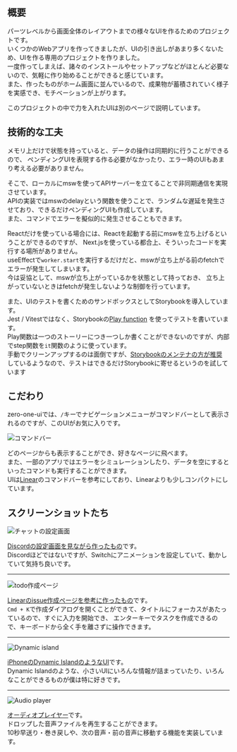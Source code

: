 
## 概要

パーツレベルから画面全体のレイアウトまでの様々なUIを作るためのプロジェクトです。  
いくつかのWebアプリを作ってきましたが、UIの引き出しがあまり多くないため、UIを作る専用のプロジェクトを作りました。  
一度作ってしまえば、諸々のインストールやセットアップなどがほとんど必要ないので、気軽に作り始めることができると感じています。  
また、作ったものがホーム画面に並んでいるので、成果物が蓄積されていく様子を実感でき、モチベーションが上がります。

このプロジェクトの中で力を入れたUIは別のページで説明しています。  

## 技術的な工夫

メモリ上だけで状態を持っていると、データの操作は同期的に行うことができるので、
ペンディングUIを表現する作る必要がなかったり、エラー時のUIもあまり考える必要がありません。  

そこで、ローカルにmswを使ってAPIサーバーを立てることで非同期通信を実現させています。  
APIの実装ではmswのdelayという関数を使うことで、ランダムな遅延を発生させており、できるだけペンディングUIも作成しています。  
また、コマンドでエラーを擬似的に発生させることもできます。

Reactだけを使っている場合には、Reactを起動する前にmswを立ち上げるということができるのですが、
Next.jsを使っている都合上、そういったコードを実行する場所がありません。  
useEffectで`worker.start`を実行するだけだと、mswが立ち上がる前のfetchでエラーが発生してしまいます。  
今は妥協として、mswが立ち上がっているかを状態として持っておき、
立ち上がっていないときはfetchが発生しないような制御を行っています。  

また、UIのテストを書くためのサンドボックスとしてStorybookを導入しています。  
Jest / Vitestではなく、Storybookの[Play function](https://storybook.js.org/docs/writing-stories/play-function)
を使ってテストを書いています。  
Play関数は一つのストーリーにつき一つしか書くことができないのですが、内部でstep関数を`it`関数のように使っています。  
手動でクリーンアップするのは面倒ですが、[Storybookのメンテナの方が推奨](https://github.com/storybookjs/storybook/discussions/16861#discussioncomment-2513340)
しているようなので、テストはできるだけStorybookに寄せるというのを試しています

## こだわり

zero-one-uiでは、`/`キーでナビゲーションメニューがコマンドバーとして表示されるのですが、このUIがお気に入りです。  

![コマンドバー](/screenshots/zou-command-bar.png)

どのページからも表示することができ、好きなページに飛べます。  
また、一部のアプリではエラーをシミュレーションしたり、データを空にするといったコマンドも実行することができます。  
UIは[Linear](https://linear.app/)のコマンドバーを参考にしており、Linearよりも少しコンパクトにしています。

## スクリーンショットたち

![チャットの設定画面](/screenshots/zou-chat-settings.png)

[Discordの設定画面を見ながら作ったもの](https://zero-one-ui.web.app/chat/settings)です。  
Discordほどではないですが、Switchにアニメーションを設定していて、動かしていて気持ち良いです。

---

![todo作成ページ](/screenshots/zou-todo-2-create.png)

[Linearのissue作成ページを参考に作ったもの](https://zero-one-ui.web.app/todo-2)です。  
`Cmd + K`で作成ダイアログを開くことができて、タイトルにフォーカスがあたっているので、すぐに入力を開始でき、
エンターキーでタスクを作成できるので、キーボードから全く手を離さずに操作できます。

---

![Dynamic island](/screenshots/zou-dynamic-island.png)

[iPhoneのDynamic IslandのようなUI](https://zero-one-ui.web.app/dynamic-island)です。  
Dynamic Islandのような、小さいUIにいろんな情報が詰まっていたり、いろんなことができるものが僕は特に好きです。

---

![Audio player](/screenshots/zou-audio-player.png)

[オーディオプレイヤー](https://zero-one-ui.web.app/audio-player)です。  
ドロップした音声ファイルを再生することができます。  
10秒早送り・巻き戻しや、次の音声・前の音声に移動する機能を実装しています。
